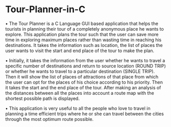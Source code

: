 # Tour-Planner-in-C
• The Tour Planner is a C Language GUI based application that helps the tourists in planning their tour of a completely anonymous place he wants to explore. This application plans the tour such that the user can save more time in exploring maximum places rather than wasting time in reaching his destinations. It takes the information such as location, the list of places the user wants to visit the start and end place of the tour to make the plan.

• Initially, it takes the information from the user whether he wants to travel a specific number of destinations and return to source location (ROUND TRIP) or whether he wants to travel to a particular destination (SINGLE TRIP). Then it will show the list of places of attractions of that place from which the user can opt for the places of his choice according to his priority. Then it takes the start and the end place of the tour. After making an analysis of the distances between all the places into account a route map with the shortest possible path is displayed.

• This application is very useful to all the people who love to travel in planning a time efficient trips where he or she can travel between the cities through the most optimum route possible.
